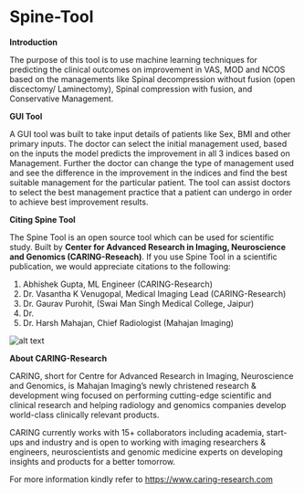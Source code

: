 # Spine-Tool

**Introduction**


The purpose of this tool is to use machine learning techniques for predicting the clinical outcomes on improvement in VAS, MOD and NCOS based on the managements like Spinal decompression without fusion (open discectomy/ Laminectomy), Spinal compression with fusion, and Conservative Management.


**GUI Tool**


A GUI tool was built to take input details of patients like Sex, BMI and other primary inputs. The doctor can select the initial management used, based on the inputs the model predicts the improvement in all 3 indices based on Management. Further the doctor can change the type of management used and see the difference in the improvement in the indices and find the best suitable management for the particular patient. The tool can assist doctors to select the best management practice that a patient can undergo in order to achieve best improvement results.

**Citing Spine Tool**


The Spine Tool is an open source tool which can be used for scientific study. Built by **Center for Advanced Research in Imaging, Neuroscience and Genomics (CARING-Reseach)**.
If you use Spine Tool in a scientific publication, we would appreciate citations to the following:
1. Abhishek Gupta, ML Engineer (CARING-Research)
2. Dr. Vasantha K Venugopal, Medical Imaging Lead (CARING-Research)
3. Dr. Gaurav Purohit, (Swai Man Singh Medical College, Jaipur)
4. Dr.
5. Dr. Harsh Mahajan, Chief Radiologist (Mahajan Imaging)

![alt text](https://caring-research.com/wp-content/themes/caring/img/caring_logo.png)

**About CARING-Research**

CARING, short for Centre for Advanced Research in Imaging, Neuroscience and Genomics, is Mahajan Imaging’s newly christened research & development wing focused on performing cutting-edge scientific and clinical research and helping radiology and genomics companies develop world-class clinically relevant products.

CARING currently works with 15+ collaborators including academia, start-ups and industry and is open to working with imaging researchers & engineers, neuroscientists and genomic medicine experts on developing insights and products for a better tomorrow.

For more information kindly refer to https://www.caring-research.com
